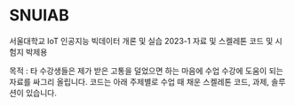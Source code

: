 # SNUIAB
서울대학교 IoT 인공지능 빅데이터 개론 및 실습 2023-1 자료 및 스켈레톤 코드 및 시험지 박제용

목적 : 타 수강생들은 제가 받은 고통을 덜었으면 하는 마음에 수업 수강에 도움이 되는 자료를 싸그리 올립니다.
코드는 아래 주제별로 수업 때 채운 스켈레톤 코드, 과제, 솔루션이 있습니다.

